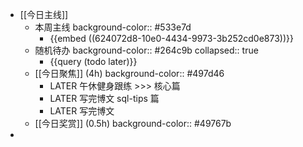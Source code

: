 - [[今日主线]]
	- 本周主线
	  background-color:: #533e7d
		- {{embed ((624072d8-10e0-4434-9973-3b252cd0e873))}}
	- 随机待办
	  background-color:: #264c9b
	  collapsed:: true
		- {{query (todo later)}}
	- [[今日聚焦]] (4h)
	  background-color:: #497d46
		- LATER 午休健身跟练 >>> 核心篇
		- LATER 写完博文 sql-tips 篇
		- LATER 写完博文
	- [[今日奖赏]] (0.5h)
	  background-color:: #49767b
-